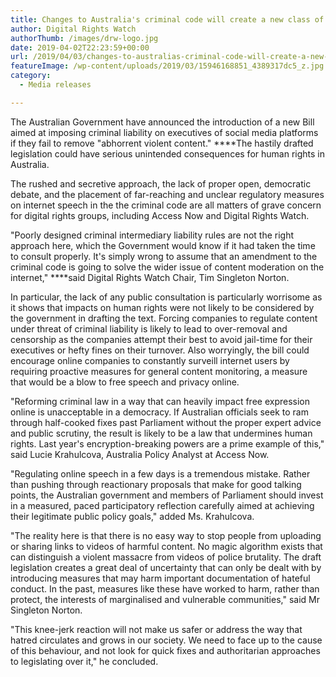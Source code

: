 ```yaml
---
title: Changes to Australia's criminal code will create a new class of internet censorship
author: Digital Rights Watch
authorThumb: /images/drw-logo.jpg
date: 2019-04-02T22:23:59+00:00
url: /2019/04/03/changes-to-australias-criminal-code-will-create-a-new-class-of-internet-censorship/
featureImage: /wp-content/uploads/2019/03/15946168851_4389317dc5_z.jpg
category:
  - Media releases

---
```

The Australian Government have announced the introduction of a new Bill aimed at imposing criminal liability on executives of social media platforms if they fail to remove "abhorrent violent content." ****The hastily drafted legislation could have serious unintended consequences for human rights in Australia.


The rushed and secretive approach, the lack of proper open, democratic debate, and the placement of far-reaching and unclear regulatory measures on internet speech in the the criminal code are all matters of grave concern for digital rights groups, including Access Now and Digital Rights Watch.


"Poorly designed criminal intermediary liability rules are not the right approach here, which the Government would know if it had taken the time to consult properly. It's simply wrong to assume that an amendment to the criminal code is going to solve the wider issue of content moderation on the internet," ****said Digital Rights Watch Chair, Tim Singleton Norton.


In particular, the lack of any public consultation is particularly worrisome as it shows that impacts on human rights were not likely to be considered by the government in drafting the text. Forcing companies to regulate content under threat of criminal liability is likely to lead to over-removal and censorship as the companies attempt their best to avoid jail-time for their executives or hefty fines on their turnover. Also worryingly, the bill could encourage online companies to constantly surveill internet users by requiring proactive measures for general content monitoring, a measure that would be a blow to free speech and privacy online.


"Reforming criminal law in a way that can heavily impact free expression online is unacceptable in a democracy. If Australian officials seek to ram through half-cooked fixes past Parliament without the proper expert advice and public scrutiny, the result is likely to be a law that undermines human rights. Last year's encryption-breaking powers are a prime example of this," said Lucie Krahulcova, Australia Policy Analyst at Access Now.


"Regulating online speech in a few days is a tremendous mistake. Rather than pushing through reactionary proposals that make for good talking points, the Australian government and members of Parliament should invest in a measured, paced participatory reflection carefully aimed at achieving their legitimate public policy goals," added Ms. Krahulcova.


"The reality here is that there is no easy way to stop people from uploading or sharing links to videos of harmful content. No magic algorithm exists that can distinguish a violent massacre from videos of police brutality. The draft legislation creates a great deal of uncertainty that can only be dealt with by introducing measures that may harm important documentation of hateful conduct. In the past, measures like these have worked to harm, rather than protect, the interests of marginalised and vulnerable communities," said Mr Singleton Norton.


"This knee-jerk reaction will not make us safer or address the way that hatred circulates and grows in our society. We need to face up to the cause of this behaviour, and not look for quick fixes and authoritarian approaches to legislating over it," he concluded.
